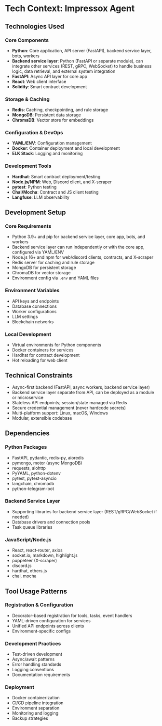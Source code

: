 # Tech Context: Impressox Agent

## Technologies Used

### Core Components
- **Python**: Core application, API server (FastAPI), backend service layer, bots, workers
- **Backend service layer**: Python (FastAPI or separate module), can integrate other services (REST, gRPC, WebSocket) to handle business logic, data retrieval, and external system integration
- **FastAPI**: Async API layer for core app
- **React**: Web client interface
- **Solidity**: Smart contract development

### Storage & Caching
- **Redis**: Caching, checkpointing, and rule storage
- **MongoDB**: Persistent data storage
- **ChromaDB**: Vector store for embeddings

### Configuration & DevOps
- **YAML/ENV**: Configuration management
- **Docker**: Container deployment and local development
- **ELK Stack**: Logging and monitoring

### Development Tools
- **Hardhat**: Smart contract deployment/testing
- **Node.js/NPM**: Web, Discord client, and X-scraper
- **pytest**: Python testing
- **Chai/Mocha**: Contract and JS client testing
- **Langfuse**: LLM observability

## Development Setup

### Core Requirements
- Python 3.9+ and pip for backend service layer, core app, bots, and workers
- Backend service layer can run independently or with the core app, configured via YAML/ENV
- Node.js 16+ and npm for web/discord clients, contracts, and X-scraper
- Redis server for caching and rule storage
- MongoDB for persistent storage
- ChromaDB for vector storage
- Environment config via `.env` and YAML files

### Environment Variables
- API keys and endpoints
- Database connections
- Worker configurations
- LLM settings
- Blockchain networks

### Local Development
- Virtual environments for Python components
- Docker containers for services
- Hardhat for contract development
- Hot reloading for web client

## Technical Constraints

- Async-first backend (FastAPI, async workers, backend service layer)
- Backend service layer separate from API, can be deployed as a module or microservice
- Stateless API endpoints; session/state managed via Redis
- Secure credential management (never hardcode secrets)
- Multi-platform support: Linux, macOS, Windows
- Modular, extensible codebase

## Dependencies

### Python Packages
- FastAPI, pydantic, redis-py, aioredis
- pymongo, motor (async MongoDB)
- requests, aiohttp
- PyYAML, python-dotenv
- pytest, pytest-asyncio
- langchain, chromadb
- python-telegram-bot

### Backend Service Layer
- Supporting libraries for backend service layer (REST/gRPC/WebSocket if needed)
- Database drivers and connection pools
- Task queue libraries

### JavaScript/Node.js
- React, react-router, axios
- socket.io, markdown, highlight.js
- puppeteer (X-scraper)
- discord.js
- hardhat, ethers.js
- chai, mocha

## Tool Usage Patterns

### Registration & Configuration
- Decorator-based registration for tools, tasks, event handlers
- YAML-driven configuration for services
- Unified API endpoints across clients
- Environment-specific configs

### Development Practices
- Test-driven development
- Async/await patterns
- Error handling standards
- Logging conventions
- Documentation requirements

### Deployment
- Docker containerization
- CI/CD pipeline integration
- Environment separation
- Monitoring and logging
- Backup strategies
